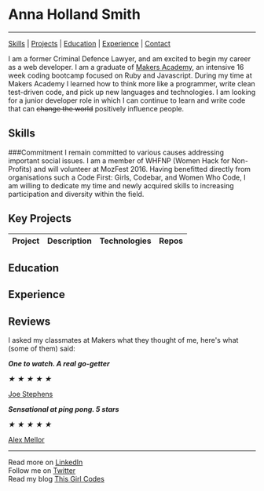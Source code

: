 # Anna Holland Smith
----------
[Skills](#skills) | [Projects](#projects) | [Education](#education) | [Experience](#experience) | [Contact](#contact)

I am a former Criminal Defence Lawyer, and am excited to begin my career as a web developer. I am a graduate of [Makers Academy](http://www.makersacademy.com/), an intensive 16 week coding bootcamp focused on Ruby and Javascript. During my time at Makers Academy I learned how to think more like a programmer, write clean test-driven code, and pick up new languages and technologies. I am looking for a junior developer role in which I can continue to learn and write code that can <strike>change the world</strike> positively influence people.   

Skills
------
###Commitment
I remain committed to various causes addressing important social issues. I am a member of WHFNP (Women Hack for Non-Profits) and will volunteer at MozFest 2016. Having benefitted  directly from organisations such a Code First: Girls, Codebar, and Women Who Code, I am willing to dedicate my time and newly acquired skills to increasing participation and diversity within the field.



Key Projects
------------
| Project | Description | Technologies | Repos
|---|---|---|---|


Education
---------

Experience
----------

Reviews
------
I asked my classmates at Makers what they thought of me, here's what (some of them) said:

___One to watch. A real go-getter___
<div class="rating" data-rate="2">
  <i class="star-1">★</i>
  <i class="star-2">★</i>
  <i class="star-3">★</i>
  <i class="star-4">★</i>
  <i class="star-5">★</i>
</div>

[Joe Stephens](https://uk.linkedin.com/in/joe-coram-stephens-01815b47)
<br>

___Sensational at ping pong. 5 stars___  

   <div class="rating" data-rate="2">
    <i class="star-1">★</i>
    <i class="star-2">★</i>
    <i class="star-3">★</i>
    <i class="star-4">★</i>
    <i class="star-5">★</i>
  </div>

  [Alex Mellor](https://uk.linkedin.com/in/alex-mellor-667b7974)
  <br>

  _________________
  Read more on [LinkedIn](https://uk.linkedin.com/in/anna-holland-smith)    
  Follow me on [Twitter](https://twitter.com/AnnaJS15)  
  Read my blog [This Girl Codes](#)
